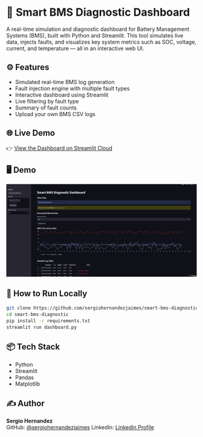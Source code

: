 # 🔋 Smart BMS Diagnostic Dashboard

A real-time simulation and diagnostic dashboard for Battery Management Systems (BMS), built with Python and Streamlit. This tool simulates live data, injects faults, and visualizes key system metrics such as SOC, voltage, current, and temperature — all in an interactive web UI.

## ⚙️ Features

- Simulated real-time BMS log generation
- Fault injection engine with multiple fault types
- Interactive dashboard using Streamlit
- Live filtering by fault type
- Summary of fault counts
- Upload your own BMS CSV logs

## 🌐 Live Demo

👉 [View the Dashboard on Streamlit Cloud](https://smart-bms-dashboard.streamlit.app/)

## 🖥️ Demo

![Live Demo](./demo.gif)

## 🚀 How to Run Locally

```bash
git clone https://github.com/sergiohernandezjaimes/smart-bms-diagnostic.git
cd smart-bms-diagnostic
pip install -r requirements.txt
streamlit run dashboard.py
```
## 📦 Tech Stack

- Python
- Streamlit
- Pandas
- Matplotlib

## ✍️ Author

**Sergio Hernandez**  
GitHub: [@sergiohernandezjaimes](https://github.com/sergiohernandezjaimes.com/)
LinkedIn: [LinkedIn Profile](https://www.linkedin.com/in/sergio-hernandez-1948b0159.com/)
